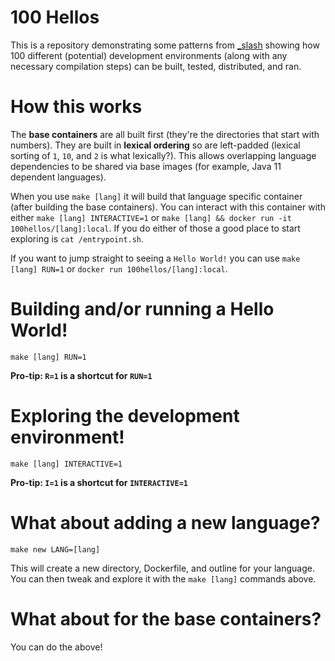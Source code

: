 # 100 Hellos

This is a repository demonstrating some patterns from [_slash](https://github.com/frison/_slash) showing how 100 different (potential) development environments (along with any necessary compilation steps) can be built, tested, distributed, and ran.

# How this works

The **base containers** are all built first (they're the directories that start with numbers). They are built in **lexical ordering** so are left-padded (lexical sorting of `1`, `10`, and `2` is what lexically?). This allows overlapping language dependencies to be shared via base images (for example, Java 11 dependent languages).

When you use `make [lang]` it will build that language specific container (after building the base containers). You can interact with this container with either `make [lang] INTERACTIVE=1` or `make [lang] && docker run -it 100hellos/[lang]:local`. If you do either of those a good place to start exploring is `cat /entrypoint.sh`.

If you want to jump straight to seeing a `Hello World!` you can use `make [lang] RUN=1` or `docker run 100hellos/[lang]:local`.

# Building and/or running a Hello World!

`make [lang] RUN=1`

**Pro-tip: `R=1` is a shortcut for `RUN=1`**

# Exploring the development environment!

`make [lang] INTERACTIVE=1`

**Pro-tip: `I=1` is a shortcut for `INTERACTIVE=1`**

# What about adding a new language?

`make new LANG=[lang]`

This will create a new directory, Dockerfile, and outline for your language. You can then tweak and explore it with the `make [lang]` commands above.

# What about for the base containers?

You can do the above!

